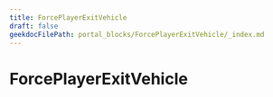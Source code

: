 ```yaml
---
title: ForcePlayerExitVehicle
draft: false
geekdocFilePath: portal_blocks/ForcePlayerExitVehicle/_index.md
---
```

# ForcePlayerExitVehicle